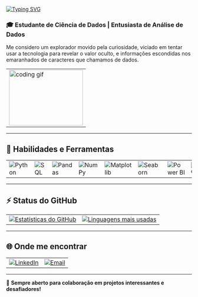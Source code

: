 [![Typing SVG](https://readme-typing-svg.herokuapp.com?font=Fira+Code&pause=1000&width=435&lines=Olá!+Eu+sou+o+Matheus+Nascimento)](https://git.io/typing-svg)

### 🎓 Estudante de Ciência de Dados | Entusiasta de Análise de Dados

Me considero um explorador movido pela curiosidade, viciado em tentar usar a tecnologia para revelar o valor oculto, e informações escondidas nos emaranhados de caracteres que chamamos de dados.

<table>
  <tr>
    <td>
      <img src="https://media.giphy.com/media/13HgwGsXF0aiGY/giphy.gif" width="200" height="150" alt="coding gif">
    </td>
  </tr>
</table>

---

## 🔧 Habilidades e Ferramentas

<table>
  <tr>
    <td><img src="https://img.shields.io/badge/-Python-3776AB?style=for-the-badge&logo=python&logoColor=white" alt="Python"></td>
    <td><img src="https://img.shields.io/badge/-SQL-4479A1?style=for-the-badge&logo=postgresql&logoColor=white" alt="SQL"></td>
    <td><img src="https://img.shields.io/badge/-Pandas-150458?style=for-the-badge&logo=pandas&logoColor=white" alt="Pandas"></td>
    <td><img src="https://img.shields.io/badge/-NumPy-013243?style=for-the-badge&logo=numpy&logoColor=white" alt="NumPy"></td>
    <td><img src="https://img.shields.io/badge/-Matplotlib-ffffff?style=for-the-badge&logo=matplotlib&logoColor=black" alt="Matplotlib"></td>
    <td><img src="https://img.shields.io/badge/-Seaborn-3776AB?style=for-the-badge&logo=python&logoColor=white" alt="Seaborn"></td>
    <td><img src="https://img.shields.io/badge/-Power%20BI-F2C811?style=for-the-badge&logo=power-bi&logoColor=black" alt="Power BI"></td>
    <td><img src="https://img.shields.io/badge/-Git-F05032?style=for-the-badge&logo=git&logoColor=white" alt="Git"></td>
    <td><img src="https://img.shields.io/badge/-Jupyter-F37626?style=for-the-badge&logo=jupyter&logoColor=white" alt="Jupyter"></td>
    <td><img src="https://img.shields.io/badge/-VS%20Code-007ACC?style=for-the-badge&logo=visual-studio-code&logoColor=white" alt="VS Code"></td>
  </tr>
</table>

---

## ⚡ Status do GitHub

<table>
  <tr>
    <td>
      <a href="https://github.com/seu-usuario">
        <img src="https://github-readme-stats.vercel.app/api?username=Matheus-Nascimento-Angelo&show_icons=true&theme=radical" alt="Estatísticas do GitHub">
      </a>
    </td>
    <td>
      <a href="https://github.com/seu-usuario">
        <img src="https://github-readme-stats.vercel.app/api/top-langs/?username=Matheus-Nascimento-Angelo&layout=compact&theme=radical" alt="Linguagens mais usadas">
      </a>
    </td>
  </tr>
</table>

---

## 🌐 Onde me encontrar

<table>
  <tr>
    <td><a href="https://www.linkedin.com/in/matheus-nascimento-b24706208/"><img src="https://img.shields.io/badge/-LinkedIn-0A66C2?style=for-the-badge&logo=linkedin&logoColor=white" alt="LinkedIn"></a></td>
    <td><a href="mailto:matheus.angelo98@hotmail.com"><img src="https://img.shields.io/badge/-Email-D14836?style=for-the-badge&logo=gmail&logoColor=white" alt="Email"></a></td>
  </tr>
</table>

---

🚀 **Sempre aberto para colaboração em projetos interessantes e desafiadores!**
